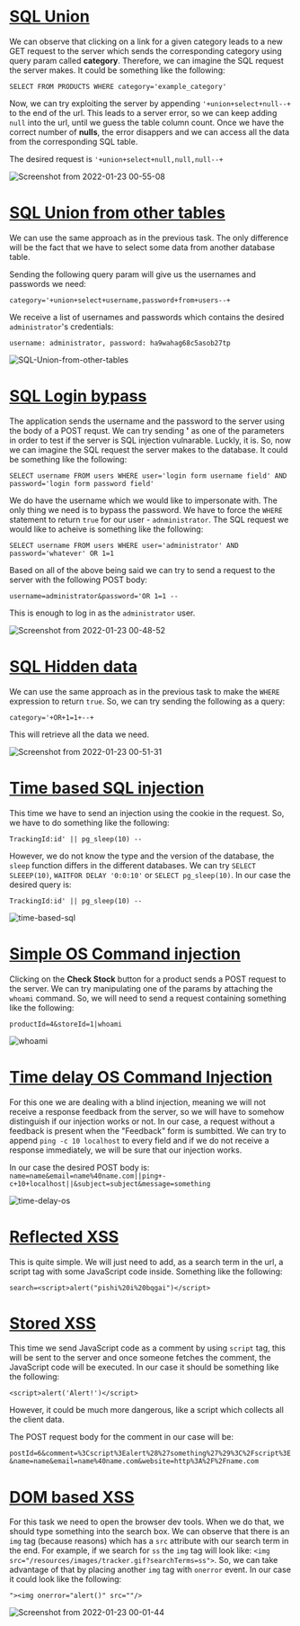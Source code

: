 # [SQL Union](https://portswigger.net/web-security/sql-injection/union-attacks/lab-determine-number-of-columns)

We can observe that clicking on a link for a given category leads to a new GET request to the server which sends the corresponding category using query param called **category**. Therefore, we can imagine the SQL request the server makes. It could be something like the following:

``SELECT FROM PRODUCTS WHERE category='example_category'``

Now, we can try exploiting the server by appending  ``'+union+select+null--+`` to the end of the url. This leads to a server error, so we can keep adding ``null`` into the url, until we guess the table column count. Once we have the correct number of **nulls**, the error disappers and we can access all the data from the corresponding SQL table.

The desired request is ``'+union+select+null,null,null--+``

![Screenshot from 2022-01-23 00-55-08](https://user-images.githubusercontent.com/19424915/150658016-e56f3c4a-b944-4574-a769-48e025b98889.png)

# [SQL Union from other tables](https://portswigger.net/web-security/sql-injection/union-attacks/lab-retrieve-data-from-other-tables)

We can use the same approach as in the previous task. The only difference will be the fact that we have to select some data from another database table.

Sending the following query param will give us the usernames and passwords we need:

``category='+union+select+username,password+from+users--+``

We receive a list of usernames and passwords which contains the desired ``administrator``'s credentials:

``
username: administrator,
password: ha9wahag68c5asob27tp
``

![SQL-Union-from-other-tables](https://user-images.githubusercontent.com/19424915/150657622-288e3926-ef7b-4b15-9fba-5e44f49a78ba.png)


# [SQL Login bypass](https://portswigger.net/web-security/sql-injection/lab-login-bypass)

The application sends the username and the password to the server using the body of a POST requst. We can try sending **'** as one of the parameters in order to test if the server is SQL injection vulnarable. Luckly, it is. So, now we can imagine the SQL request the server makes to the database. It could be something like the following:

``SELECT username FROM users WHERE user='login form username field' AND password='login form password field'``

We do have the username which we would like to impersonate with. The only thing we need is to bypass the password. We have to force the ``WHERE`` statement to return ``true`` for our user - ``adnministrator``. The SQL request we would like to acheive is something like the following:

``SELECT username FROM users WHERE user='administrator' AND password='whatever' OR 1=1``

Based on all of the above being said we can try to send a request to the server with the following POST body:

``username=administrator&password='OR 1=1 -- ``

This is enough to log in as the ``administrator`` user.

![Screenshot from 2022-01-23 00-48-52](https://user-images.githubusercontent.com/19424915/150658032-4a988f15-c976-42ca-a03a-dcf3d6758c27.png)

# [SQL Hidden data](https://portswigger.net/web-security/sql-injection/lab-retrieve-hidden-data)

We can use the same approach as in the previous task to make the ``WHERE`` expression to return ``true``. So, we can try sending the following as a query:

``category='+OR+1=1+--+``

This will retrieve all the data we need.

![Screenshot from 2022-01-23 00-51-31](https://user-images.githubusercontent.com/19424915/150658026-8fc294a5-21be-4817-80b3-38abea8dd48a.png)

# [Time based SQL injection](https://portswigger.net/web-security/sql-injection/blind/lab-time-delays)

This time we have to send an injection using the cookie in the request. So, we have to do something like the following:

``TrackingId:id' || pg_sleep(10) -- ``

However, we do not know the type and the version of the database, the ``sleep`` function differs in the different databases. We can try ``SELECT SLEEEP(10)``, ``WAITFOR DELAY '0:0:10'`` or ``SELECT pg_sleep(10)``. In our case the desired query is:

``TrackingId:id' || pg_sleep(10) -- ``

![time-based-sql](https://user-images.githubusercontent.com/19424915/150657655-4a828581-e8b2-418f-aff3-9e74b49205db.png)

# [Simple OS Command injection](https://portswigger.net/web-security/os-command-injection/lab-simple)

Clicking on the **Check Stock** button for a product sends a POST request to the server. We can try manipulating one of the params by attaching the ``whoami`` command. So, we will need to send a request containing something like the following:

``productId=4&storeId=1|whoami``

![whoami](https://user-images.githubusercontent.com/19424915/150657667-e24a7784-5e64-49c8-b962-190eeb57851d.png)

# [Time delay OS Command Injection](https://portswigger.net/web-security/os-command-injection/lab-blind-time-delays)

For this one we are dealing with a blind injection, meaning we will not receive a response feedback from the server, so we will have to somehow distinguish if our injection works or not. In our case, a request without a feedback is present when the "Feedback" form is sumbitted. We can try to append ``ping -c 10 localhost`` to every field and if we do not receive a response immediately, we will be sure that our injection works.

In our case the desired POST body is:
``name=name&email=name%40name.com||ping+-c+10+localhost||&subject=subject&message=something``

![time-delay-os](https://user-images.githubusercontent.com/19424915/150657683-6b4f074b-c873-4aa1-b7e7-7cfc659d5119.png)

# [Reflected XSS](https://portswigger.net/web-security/cross-site-scripting/reflected/lab-html-context-nothing-encoded)

This is quite simple. We will just need to add, as a search term in the url, a script tag with some JavaScript code inside. Something like the following:

``search=<script>alert("pishi%20i%20bqgai")</script>``

# [Stored XSS](https://portswigger.net/web-security/cross-site-scripting/stored/lab-html-context-nothing-encoded)

This time we send JavaScript code as a comment by using ``script`` tag, this will be sent to the server and once someone fetches the comment, the JavaScript code will be executed. In our case it should be something like the following:

``<script>alert('Alert!')</script>``

However, it could be much more dangerous, like a script which collects all the client data.

The POST request body for the comment in our case will be:

``postId=6&comment=%3Cscript%3Ealert%28%27something%27%29%3C%2Fscript%3E&name=name&email=name%40name.com&website=http%3A%2F%2Fname.com``

# [DOM based XSS](https://portswigger.net/web-security/cross-site-scripting/dom-based/lab-document-write-sink)

For this task we need to open the browser dev tools. When we do that, we should type something into the search box. We can observe that there is an ``img`` tag (because reasons) which has a ``src`` attribute with our search term in the end. For example, if we search for ``ss`` the ``img`` tag will look like: ``<img src="/resources/images/tracker.gif?searchTerms=ss">``. So, we can take advantage of that by placing another ``img`` tag with ``onerror`` event. In our case it could look like the following:

``"><img onerror="alert()" src=""/>``

![Screenshot from 2022-01-23 00-01-44](https://user-images.githubusercontent.com/19424915/150657718-a2c23c3e-8c68-470e-bf7f-ac481649a794.png)
